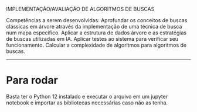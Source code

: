 IMPLEMENTAÇÃO/AVALIAÇÃO DE ALGORITMOS DE BUSCAS

Competências a serem desenvolvidas: Aprofundar os conceitos de buscas clássicas em árvore através da implementação
de uma técnica de busca num mapa específico. Aplicar a estrutura de dados árvore e as estratégias de buscas utilizadas em
IA. Aplicar testes ao sistema para verificar seu funcionamento. Calcular a complexidade de algoritmos para algoritmos de
buscas.

<hr/>
<h1>Para rodar</h1>
Basta ter o Python 12 instalado e executar o arquivo em um jupyter notebook e importar as bibliotecas necessárias caso não as tenha.
